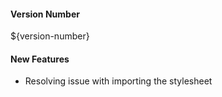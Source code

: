 #### Version Number

${version-number}

#### New Features

- Resolving issue with importing the stylesheet
